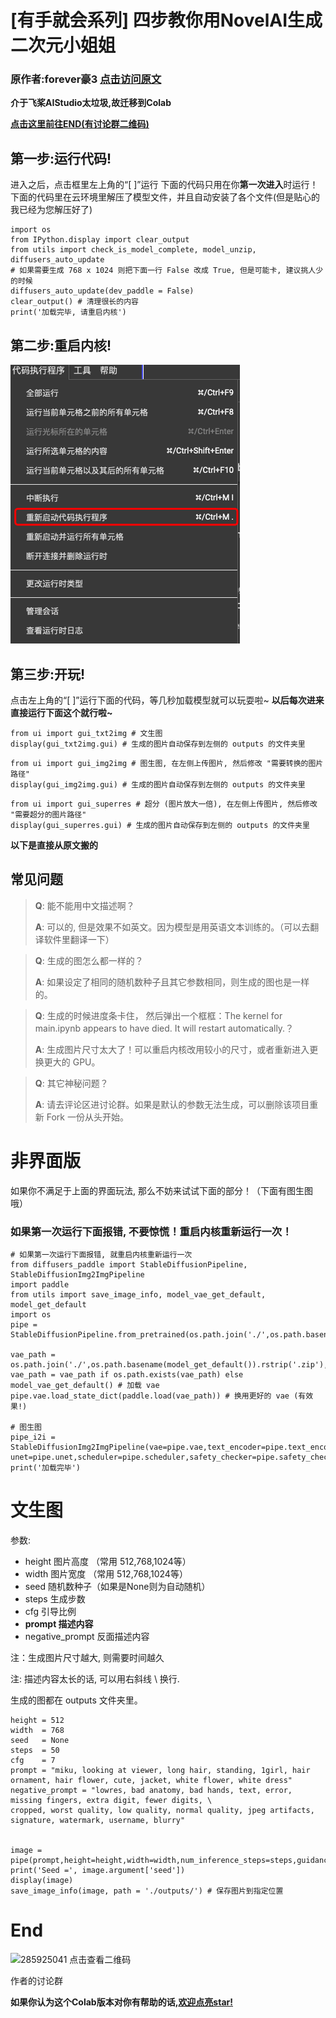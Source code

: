 # [有手就会系列] 四步教你用NovelAI生成二次元小姐姐

### 原作者:forever豪3 [点击访问原文](https://aistudio.baidu.com/aistudio/projectdetail/4666819)

**介于飞桨AIStudio太垃圾,故迁移到Colab**

**[点击这里前往END(有讨论群二维码)](#end)**

## 第一步:运行代码!
进入之后，点击框里左上角的“[ ]”运行
下面的代码只用在你**第一次进入**时运行！
下面的代码里在云环境里解压了模型文件，并且自动安装了各个文件(但是贴心的我已经为您解压好了)
  ```
import os
from IPython.display import clear_output
from utils import check_is_model_complete, model_unzip, diffusers_auto_update
# 如果需要生成 768 x 1024 则把下面一行 False 改成 True, 但是可能卡, 建议挑人少的时候
diffusers_auto_update(dev_paddle = False)
clear_output() # 清理很长的内容
print('加载完毕, 请重启内核')
```
## 第二步:重启内核!
![](https://raw.githubusercontent.com/Wangs-offical/PictureBed-Wangs/master/2022/10/14/AwgTzHYUsYuHsu9c.png)
## 第三步:开玩!
点击左上角的“[ ]”运行下面的代码，等几秒加载模型就可以玩耍啦~ **以后每次进来直接运行下面这个就行啦~**

   ```
from ui import gui_txt2img # 文生图
display(gui_txt2img.gui) # 生成的图片自动保存到左侧的 outputs 的文件夹里
```

   ```
from ui import gui_img2img # 图生图, 在左侧上传图片, 然后修改 "需要转换的图片路径"
display(gui_img2img.gui) # 生成的图片自动保存到左侧的 outputs 的文件夹里
```

   ```
from ui import gui_superres # 超分 (图片放大一倍), 在左侧上传图片, 然后修改 "需要超分的图片路径"
display(gui_superres.gui) # 生成的图片自动保存到左侧的 outputs 的文件夹里
```

**以下是直接从原文搬的**

## 常见问题


> **Q**: 能不能用中文描述啊？
> 
> **A**: 可以的, 但是效果不如英文。因为模型是用英语文本训练的。（可以去翻译软件里翻译一下）

> **Q**: 生成的图怎么都一样的？
> 
> **A**: 如果设定了相同的随机数种子且其它参数相同，则生成的图也是一样的。

> **Q**: 生成的时候进度条卡住， 然后弹出一个框框：The kernel for main.ipynb appears to have died. It will restart automatically.？
> 
> **A**: 生成图片尺寸太大了！可以重启内核改用较小的尺寸，或者重新进入更换更大的 GPU。

> **Q**: 其它神秘问题？
> 
> **A**: 请去评论区进讨论群。如果是默认的参数无法生成，可以删除该项目重新 Fork 一份从头开始。


# 非界面版

如果你不满足于上面的界面玩法, 那么不妨来试试下面的部分！（下面有图生图哦）

### 如果第一次运行下面报错, 不要惊慌！重启内核重新运行一次！


```
# 如果第一次运行下面报错, 就重启内核重新运行一次
from diffusers_paddle import StableDiffusionPipeline, StableDiffusionImg2ImgPipeline
import paddle
from utils import save_image_info, model_vae_get_default, model_get_default
import os
pipe = StableDiffusionPipeline.from_pretrained(os.path.join('./',os.path.basename(model_get_default()).rstrip('.zip')))

vae_path = os.path.join('./',os.path.basename(model_get_default()).rstrip('.zip'),'vae',os.path.basename(model_vae_get_default()))
vae_path = vae_path if os.path.exists(vae_path) else model_vae_get_default() # 加载 vae
pipe.vae.load_state_dict(paddle.load(vae_path)) # 换用更好的 vae (有效果!)

# 图生图
pipe_i2i = StableDiffusionImg2ImgPipeline(vae=pipe.vae,text_encoder=pipe.text_encoder,tokenizer=pipe.tokenizer,
unet=pipe.unet,scheduler=pipe.scheduler,safety_checker=pipe.safety_checker,feature_extractor=pipe.feature_extractor)
print('加载完毕')
```

# 文生图


参数:

-   height 图片高度 （常用 512,768,1024等）
-   width 图片宽度 （常用 512,768,1024等）
-   seed 随机数种子（如果是None则为自动随机）
-   steps 生成步数
-   cfg 引导比例
-   **prompt 描述内容**
-   negative_prompt 反面描述内容

注：生成图片尺寸越大, 则需要时间越久

注: 描述内容太长的话, 可以用右斜线 \ 换行.

生成的图都在 outputs 文件夹里。


```
height = 512
width  = 768
seed   = None
steps  = 50
cfg    = 7    
prompt = "miku, looking at viewer, long hair, standing, 1girl, hair ornament, hair flower, cute, jacket, white flower, white dress"
negative_prompt = "lowres, bad anatomy, bad hands, text, error, missing fingers, extra digit, fewer digits, \
cropped, worst quality, low quality, normal quality, jpeg artifacts, signature, watermark, username, blurry"


image = pipe(prompt,height=height,width=width,num_inference_steps=steps,guidance_scale=cfg,seed=seed,negative_prompt=negative_prompt).images[0]
print('Seed =', image.argument['seed'])
display(image)
save_image_info(image, path = './outputs/') # 保存图片到指定位置
```
<div id="end">

# End

![285925041 点击查看二维码](https://ai-studio-static-online.cdn.bcebos.com/5f439c18f5764a74a1bd5702de893a89252ff85130844d83a5e92da1d180f10d)

作者的讨论群

**如果你认为这个Colab版本对你有帮助的话,[欢迎点亮star!](https://github.com/Wangs-offical/novelai-colab/stargazers)**

<!--stackedit_data:
eyJoaXN0b3J5IjpbMTY2Njc1NTAzNCwtMTc5MTU3Mjc0MV19
-->